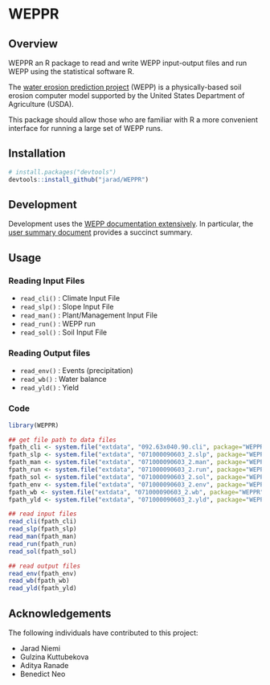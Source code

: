 # WEPPR

## Overview

WEPPR an R package to read and write WEPP input-output files and run WEPP  using the statistical software R. 

The [water erosion prediction project](https://www.fs.usda.gov/ccrc/tool/watershed-erosion-prediction-project-wepp) (WEPP) is a physically-based soil erosion computer model  supported by the United States Department of Agriculture (USDA).  

This package should allow those who are familiar with R a more convenient interface for running a large set of WEPP runs. 


## Installation

``` r
# install.packages("devtools")
devtools::install_github("jarad/WEPPR")
```

## Development

Development uses the [WEPP documentation extensively](https://www.ars.usda.gov/midwest-area/west-lafayette-in/national-soil-erosion-research/docs/wepp/wepp-model-documentation/). In particular, the  [user summary document](https://www.ars.usda.gov/ARSUserFiles/50201000/WEPP/usersum.pdf) provides a succinct summary.

## Usage

### Reading Input Files

- `read_cli()` : Climate Input File
- `read_slp()` : Slope Input File
- `read_man()` : Plant/Management Input File
- `read_run()` : WEPP run
- `read_sol()` : Soil Input File

### Reading Output files
- `read_env()` : Events (precipitation)
- `read_wb()` : Water balance
- `read_yld()` : Yield


### Code
``` r
library(WEPPR)

## get file path to data files
fpath_cli <- system.file("extdata", "092.63x040.90.cli", package="WEPPR")
fpath_slp <- system.file("extdata", "071000090603_2.slp", package="WEPPR")
fpath_man <- system.file("extdata", "071000090603_2.man", package="WEPPR")
fpath_run <- system.file("extdata", "071000090603_2.run", package="WEPPR")
fpath_sol <- system.file("extdata", "071000090603_2.sol", package="WEPPR")
fpath_env <- system.file("extdata", "071000090603_2.env", package="WEPPR")
fpath_wb <- system.file("extdata", "071000090603_2.wb", package="WEPPR")
fpath_yld <- system.file("extdata", "071000090603_2.yld", package="WEPPR")

## read input files
read_cli(fpath_cli)
read_slp(fpath_slp)
read_man(fpath_man)
read_run(fpath_run)
read_sol(fpath_sol)

## read output files
read_env(fpath_env)
read_wb(fpath_wb)
read_yld(fpath_yld)
```

## Acknowledgements

The following individuals have contributed to this project:

- Jarad Niemi
- Gulzina Kuttubekova
- Aditya Ranade
- Benedict Neo
